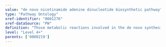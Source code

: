 ```yaml
---
value: "de novo nicotinamide adenine dinucleotide biosynthetic pathway"
type: "Pathway Ontology"
xref-identifier: "0001276"
xref-dataSource: "PW"
definition: "Those metabolic reactions involved in the de novo synthesis of nicotinamide adenine dinucleotide (NAD), downstream of kynurenine metabolism of tryptophan degradation."
level: "Level 4+"
parents: ['0000219']
---
```

